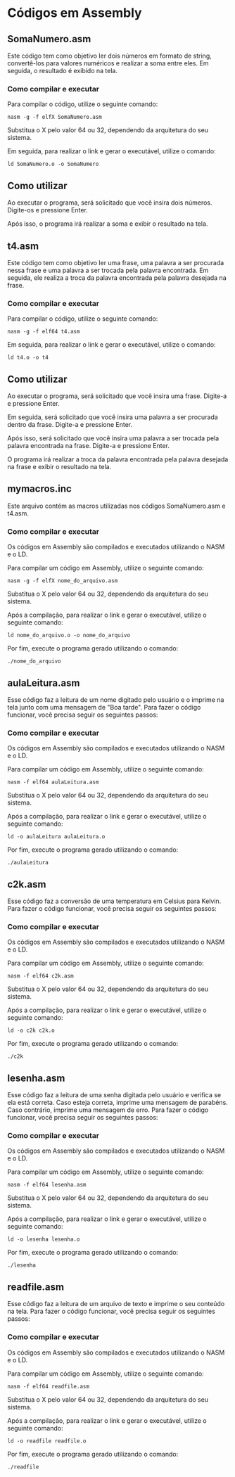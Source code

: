 # Códigos em Assembly

## SomaNumero.asm

Este código tem como objetivo ler dois números em formato de string, convertê-los para valores numéricos e realizar a soma entre eles. Em seguida, o resultado é exibido na tela.

### Como compilar e executar

Para compilar o código, utilize o seguinte comando:

    nasm -g -f elfX SomaNumero.asm

Substitua o X pelo valor 64 ou 32, dependendo da arquitetura do seu sistema.

Em seguida, para realizar o link e gerar o executável, utilize o comando:

    ld SomaNumero.o -o SomaNumero

## Como utilizar

Ao executar o programa, será solicitado que você insira dois números. Digite-os e pressione Enter.

Após isso, o programa irá realizar a soma e exibir o resultado na tela.

## t4.asm

Este código tem como objetivo ler uma frase, uma palavra a ser procurada nessa frase e uma palavra a ser trocada pela palavra encontrada. Em seguida, ele realiza a troca da palavra encontrada pela palavra desejada na frase.

### Como compilar e executar

Para compilar o código, utilize o seguinte comando:

    nasm -g -f elf64 t4.asm

Em seguida, para realizar o link e gerar o executável, utilize o comando:

    ld t4.o -o t4

## Como utilizar

Ao executar o programa, será solicitado que você insira uma frase. Digite-a e pressione Enter.

Em seguida, será solicitado que você insira uma palavra a ser procurada dentro da frase. Digite-a e pressione Enter.

Após isso, será solicitado que você insira uma palavra a ser trocada pela palavra encontrada na frase. Digite-a e pressione Enter.

O programa irá realizar a troca da palavra encontrada pela palavra desejada na frase e exibir o resultado na tela.

## mymacros.inc

Este arquivo contém as macros utilizadas nos códigos SomaNumero.asm e t4.asm.

### Como compilar e executar

Os códigos em Assembly são compilados e executados utilizando o NASM e o LD.

Para compilar um código em Assembly, utilize o seguinte comando:

    nasm -g -f elfX nome_do_arquivo.asm

Substitua o X pelo valor 64 ou 32, dependendo da arquitetura do seu sistema.

Após a compilação, para realizar o link e gerar o executável, utilize o seguinte comando:

    ld nome_do_arquivo.o -o nome_do_arquivo

Por fim, execute o programa gerado utilizando o comando:

    ./nome_do_arquivo

## aulaLeitura.asm

Esse código faz a leitura de um nome digitado pelo usuário e o imprime na tela junto com uma mensagem de "Boa tarde". Para fazer o código funcionar, você precisa seguir os seguintes passos:

### Como compilar e executar

Os códigos em Assembly são compilados e executados utilizando o NASM e o LD.

Para compilar um código em Assembly, utilize o seguinte comando:
    
    nasm -f elf64 aulaLeitura.asm

Substitua o X pelo valor 64 ou 32, dependendo da arquitetura do seu sistema.

Após a compilação, para realizar o link e gerar o executável, utilize o seguinte comando:

    ld -o aulaLeitura aulaLeitura.o

Por fim, execute o programa gerado utilizando o comando:

    ./aulaLeitura

## c2k.asm

Esse código faz a conversão de uma temperatura em Celsius para Kelvin. Para fazer o código funcionar, você precisa seguir os seguintes passos:

### Como compilar e executar

Os códigos em Assembly são compilados e executados utilizando o NASM e o LD.

Para compilar um código em Assembly, utilize o seguinte comando:
    
    nasm -f elf64 c2k.asm

Substitua o X pelo valor 64 ou 32, dependendo da arquitetura do seu sistema.

Após a compilação, para realizar o link e gerar o executável, utilize o seguinte comando:

    ld -o c2k c2k.o

Por fim, execute o programa gerado utilizando o comando:

    ./c2k
    
## lesenha.asm

Esse código faz a leitura de uma senha digitada pelo usuário e verifica se ela está correta. Caso esteja correta, imprime uma mensagem de parabéns. Caso contrário, imprime uma mensagem de erro. Para fazer o código funcionar, você precisa seguir os seguintes passos:

### Como compilar e executar

Os códigos em Assembly são compilados e executados utilizando o NASM e o LD.

Para compilar um código em Assembly, utilize o seguinte comando:
    
    nasm -f elf64 lesenha.asm

Substitua o X pelo valor 64 ou 32, dependendo da arquitetura do seu sistema.

Após a compilação, para realizar o link e gerar o executável, utilize o seguinte comando:

    ld -o lesenha lesenha.o

Por fim, execute o programa gerado utilizando o comando:

    ./lesenha

## readfile.asm

Esse código faz a leitura de um arquivo de texto e imprime o seu conteúdo na tela. Para fazer o código funcionar, você precisa seguir os seguintes passos:

### Como compilar e executar

Os códigos em Assembly são compilados e executados utilizando o NASM e o LD.

Para compilar um código em Assembly, utilize o seguinte comando:
    
    nasm -f elf64 readfile.asm

Substitua o X pelo valor 64 ou 32, dependendo da arquitetura do seu sistema.

Após a compilação, para realizar o link e gerar o executável, utilize o seguinte comando:

    ld -o readfile readfile.o

Por fim, execute o programa gerado utilizando o comando:

    ./readfile
